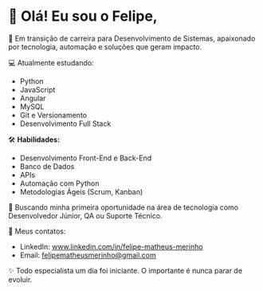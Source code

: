 # 👋 Olá! Eu sou o Felipe,

🚀 Em transição de carreira para Desenvolvimento de Sistemas, apaixonado por tecnologia, automação e soluções que geram impacto.

💻 Atualmente estudando:
- Python
- JavaScript
- Angular
- MySQL
- Git e Versionamento
- Desenvolvimento Full Stack

🛠️ **Habilidades:**
- Desenvolvimento Front-End e Back-End
- Banco de Dados
- APIs
- Automação com Python
- Metodologias Ágeis (Scrum, Kanban)

🌱 Buscando minha primeira oportunidade na área de tecnologia como Desenvolvedor Júnior, QA ou Suporte Técnico.

🔗 Meus contatos:
- LinkedIn: www.linkedin.com/in/felipe-matheus-merinho
- Email: felipematheusmerinho@gmail.com

✨ Todo especialista um dia foi iniciante. O importante é nunca parar de evoluir.
